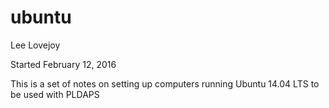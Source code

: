 # ubuntu
Lee Lovejoy

Started February 12, 2016

This is a set of notes on setting up computers running Ubuntu 14.04 LTS to be used with PLDAPS

